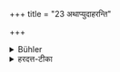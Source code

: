 +++
title = "23 अथाप्युदाहरन्ति"

+++

<details><summary>Bühler</summary>

23. Now they quote also (the following verse):
</details>

<details><summary>हरदत्त-टीका</summary>

## सूत्रम्
अथाऽप्युदाहरान्ति ॥ २३ ॥  
## टिप्पनी
अपि चाऽस्मिन्नर्थे श्लोकमुदाहरन्ति ॥ २३ ॥
</details>
